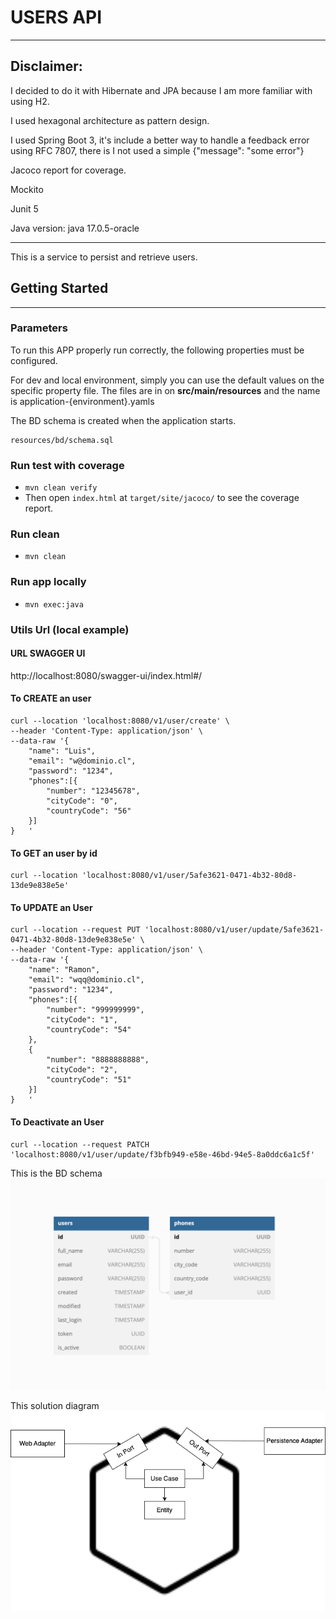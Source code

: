 # USERS API
____________________

## Disclaimer:
I decided to do it with Hibernate and JPA because I am more familiar with using H2.

I used hexagonal architecture as pattern design.

I used Spring Boot 3, it's include a better way to handle a feedback error using RFC 7807, there is I not used a simple {"message": "some error"}  

Jacoco report for coverage.

Mockito

Junit 5

Java version: java 17.0.5-oracle
____________________
This is a service to persist and retrieve users.

##  Getting Started
____________________

### Parameters

To run this APP properly run correctly, the following properties must be configured.

For dev and local environment, simply you can use the default values on the specific property file.
The files are in on __src/main/resources__ and the name is application-{environment}.yamls

The BD schema is created when the application starts.

```
resources/bd/schema.sql
```

### Run test with coverage

* ```mvn clean verify```
* Then open `index.html` at `target/site/jacoco/` to see the coverage report.

### Run clean

* ```mvn clean```

### Run app locally

* ```mvn exec:java```

### Utils Url (local example)

#### URL SWAGGER UI
http://localhost:8080/swagger-ui/index.html#/

#### To CREATE an user
```
curl --location 'localhost:8080/v1/user/create' \
--header 'Content-Type: application/json' \
--data-raw '{
    "name": "Luis",
    "email": "w@dominio.cl",
    "password": "1234",
    "phones":[{
        "number": "12345678",
        "cityCode": "0",
        "countryCode": "56"
    }]
}   '
```
#### To GET an user by id
```
curl --location 'localhost:8080/v1/user/5afe3621-0471-4b32-80d8-13de9e838e5e'
```

#### To UPDATE an User
```
curl --location --request PUT 'localhost:8080/v1/user/update/5afe3621-0471-4b32-80d8-13de9e838e5e' \
--header 'Content-Type: application/json' \
--data-raw '{
    "name": "Ramon",
    "email": "wqq@dominio.cl",
    "password": "1234",
    "phones":[{
        "number": "999999999",
        "cityCode": "1",
        "countryCode": "54"
    },
    {
        "number": "8888888888",
        "cityCode": "2",
        "countryCode": "51"
    }]
}   '
```

#### To Deactivate an User
```
curl --location --request PATCH 'localhost:8080/v1/user/update/f3bfb949-e58e-46bd-94e5-8a0ddc6a1c5f'
```


This is the BD schema
![img.png](img.png)

This solution diagram
![img_1.png](img_1.png)